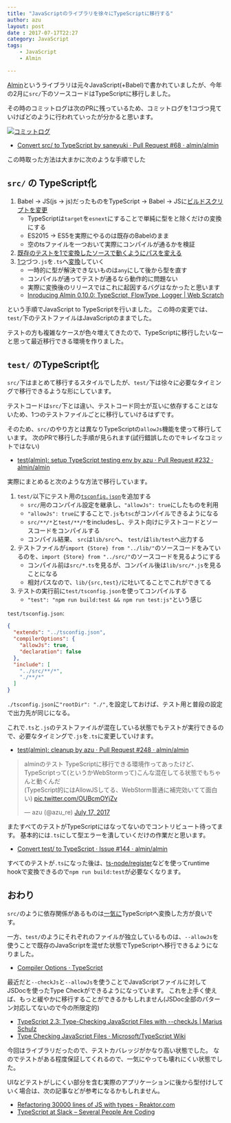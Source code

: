 ```yaml
---
title: "JavaScriptのライブラリを徐々にTypeScriptに移行する"
author: azu
layout: post
date : 2017-07-17T22:27
category: JavaScript
tags:
    - JavaScript
    - Almin

---
```


[Almin](https://github.com/almin/almin "Almin")というライブラリは元々JavaScript(+Babel)で書かれていましたが、今年の2月に`src/`下のソースコードはTypeScriptに移行しました。

その時のコミットログは次のPRに残っているため、コミットログを1コづつ見ていけばどのように行われていったが分かると思います。

[![コミットログ](http://efcl.info/wp-content/uploads/2017/07/17-1500298209.png)](https://github.com/almin/almin/pull/68/commits)

- [Convert src/ to TypeScript by saneyuki · Pull Request #68 · almin/almin](https://github.com/almin/almin/pull/68 "Convert src/ to TypeScript by saneyuki · Pull Request #68 · almin/almin")

この時取った方法は大まかに次のような手順でした

## `src/` の TypeScript化

1. Babel -> JS(js -> js)だったものをTypeScript -> Babel -> JSに[ビルドスクリプトを変更](https://github.com/almin/almin/pull/68/commits/7afc5a9d5ed2aa2f45da497f07c881a8c13767f6)
	- TypeScriptは`target`を`esnext`にすることで単純に型をと除くだけの変換にする
	- ES2015 -> ES5を実際にやるのは既存のBabelのまま
	- 空のtsファイルを一つおいて実際にコンパイルが通るかを検証
2. [既存のテストを1で変換したソースで動くようにパスを変える](https://github.com/almin/almin/pull/68/commits/721d9fec6066fdc4b091b851f962c1d3ef60ace9)
3. [1つ](https://github.com/almin/almin/pull/68/commits/d83ccc11cf69f807e99b54add0de7ba469953cfb)づつ`.js`を`.ts`へ[変換](https://github.com/almin/almin/pull/68/commits/27520ff7eecb834870d2095d6050e33983cefd06)していく
	- 一時的に型が解決できないものは`any`にして後から型を直す
	- コンパイルが通ってテストが通るなら動作的に問題ない
	- 実際に変換後のリリースではこれに起因するバグはなかったと思います
	- [Inroducing Almin 0.10.0: TypeScript, FlowType, Logger | Web Scratch](http://efcl.info/2017/03/08/almim0.10/ "Inroducing Almin 0.10.0: TypeScript, FlowType, Logger | Web Scratch")
	
という手順でJavaScript to TypeScriptを行いました。
この時の変更では、`test/`下のテストファイルはJavaScriptのままでした。

テストの方も複雑なケースが色々増えてきたので、TypeScriptに移行したいなーと思って最近移行できる環境を作りました。

## `test/` のTypeScript化

`src/`下はまとめて移行するスタイルでしたが、`test/`下は徐々に必要なタイミングで移行できるような形にしています。

テストコードは`src/`下とは違い、テストコード同士が互いに依存することはないため、1つのテストファイルごとに移行していけるはずです。

そのため、`src/`のやり方とは異なりTypeScriptの`allowJs`機能を使って移行しています。
次のPRで移行した手順が見られます(試行錯誤したのでキレイなコミットではない)

- [test(almin): setup TypeScript testing env by azu · Pull Request #232 · almin/almin](https://github.com/almin/almin/pull/232 "test(almin): setup TypeScript testing env by azu · Pull Request #232 · almin/almin")

実際にまとめると次のような方法で移行しています。

1. `test/`以下にテスト用の[`tsconfig.json`](https://github.com/almin/almin/blob/8a52b440b68693151b589415825fd6a26ebb6ada/packages/almin/test/tsconfig.json)を追加する
	- `src/`用のコンパイル設定を継承し、`"allowJs": true`にしたものを利用
	- `"allowJs": true`にすることで`.js`も`tsc`がコンパイルできるようになる
	- `src/**/*`と`test/**/*`をincludesし、テスト向けにテストコードとソースコードをコンパイルする
	- コンパイル結果、 `src`は`lib/src`へ、 `test/`は`lib/test`へ出力する
1. テストファイルが`import {Store} from "../lib/"`のソースコードをみているのを、`import {Store} from "../src/"`のソースコードを見るようにする
	- コンパイル前は`src/*.ts`を見るが、コンパイル後は`lib/src/*.js`を見ることになる
	- 相対パスなので、`lib/{src,test}/`に吐いてることでこれができてる
1. テストの実行前に`test/tsconfig.json`を使ってコンパイルする
	- `"test": "npm run build:test && npm run test:js"`という感じ

`test/tsconfig.json`:
	
```json
{
  "extends": "../tsconfig.json",
  "compilerOptions": {
    "allowJs": true,
    "declaration": false
  },
  "include": [
    "../src/**/*",
    "./**/*"
  ]
}
```	

`./tsconfig.json`に`"rootDir": "./",`を設定しておけば、テスト用と普段の設定で出力先が同じになる。

これで`.ts`と`.js`のテストファイルが混在している状態でもテストが実行できるので、必要なタイミングで`.js`を`.ts`に変更していけます。

- [test(almin): cleanup by azu · Pull Request #248 · almin/almin](https://github.com/almin/almin/pull/248 "test(almin): cleanup by azu · Pull Request #248 · almin/almin")

<blockquote class="twitter-tweet" data-partner="tweetdeck"><p lang="ja" dir="ltr">alminのテスト TypeScriptに移行できる環境作ってあったけど、TypeScriptって(というかWebStormって)こんな混在してる状態でもちゃんと動くんだ<br>(TypeScript的にはAllowJSしてる、WebStorm普通に補完効いてて面白い) <a href="https://t.co/OUBcmOYjZv">pic.twitter.com/OUBcmOYjZv</a></p>&mdash; azu (@azu_re) <a href="https://twitter.com/azu_re/status/886935717393215489">July 17, 2017</a></blockquote>
<script async src="//platform.twitter.com/widgets.js" charset="utf-8"></script>

またすべてのテストがTypeScriptにはなってないのでコントリビュート待ってます。
基本的には`.ts`にして型エラーを潰していくだけの作業だと思います。

- [Convert test/ to TypeScript · Issue #144 · almin/almin](https://github.com/almin/almin/issues/144 "Convert test/ to TypeScript · Issue #144 · almin/almin")


すべてのテストが`.ts`になった後は、[ts-node/register](https://github.com/TypeStrong/ts-node "ts-node/register")などを使ってruntime hookで変換できるので`npm run build:test`が必要なくなります。

## おわり

`src/`のように依存関係があるものは[一気に](https://github.com/almin/almin/pull/68)TypeScriptへ変換した方が良いです。

一方、`test/`のようにそれぞれのファイルが独立しているものは、`--allowJs`を使うことで既存のJavaScriptを混ぜた状態でTypeScriptへ移行できるようになりました。

- [Compiler Options · TypeScript](https://www.typescriptlang.org/docs/handbook/compiler-options.html "Compiler Options · TypeScript")

最近だと`--checkJs`と`--allowJs`を使うことでJavaScriptファイルに対してJSDocを使ったType Checkができるようになっています。
これを上手く使えば、もっと緩やかに移行することができるかもしれません(JSDoc全部のパターン対応してないので今の所限定的)

- [TypeScript 2.3: Type-Checking JavaScript Files with --checkJs | Marius Schulz](https://blog.mariusschulz.com/2017/06/16/typescript-2-3-type-checking-javascript-files-with-checkjs "TypeScript 2.3: Type-Checking JavaScript Files with --checkJs | Marius Schulz")
- [Type Checking JavaScript Files · Microsoft/TypeScript Wiki](https://github.com/Microsoft/TypeScript/wiki/Type-Checking-JavaScript-Files "Type Checking JavaScript Files · Microsoft/TypeScript Wiki")

今回はライブラリだったので、テストカバレッジがかなり高い状態でした。
なのでテストがある程度保証してくれるので、一気にやっても壊れにくい状態でした。

UIなどテストがしにくい部分を含む実際のアプリケーションに後から型付けしていく場合は、次の記事などが参考になるかもしれません。

- [Refactoring 30000 lines of JS with types - Reaktor.com](https://www.reaktor.com/blog/refactoring-30000-lines-js-types/ "Refactoring 30000 lines of JS with types - Reaktor.com")
- [TypeScript at Slack – Several People Are Coding](https://slack.engineering/typescript-at-slack-a81307fa288d "TypeScript at Slack – Several People Are Coding")